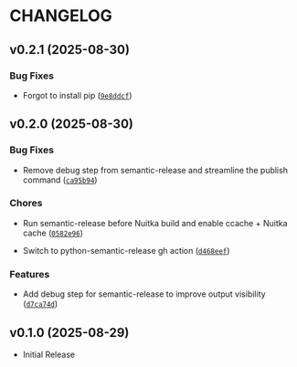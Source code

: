 # CHANGELOG

<!-- version list -->

## v0.2.1 (2025-08-30)

### Bug Fixes

- Forgot to install pip
  ([`9e8ddcf`](https://github.com/Paul1404/Sentinel/commit/9e8ddcf9416e65926c8c521c9cb0878537e7a294))


## v0.2.0 (2025-08-30)

### Bug Fixes

- Remove debug step from semantic-release and streamline the publish command
  ([`ca95b94`](https://github.com/Paul1404/Sentinel/commit/ca95b948a337979ff0a5ca651ed5fd4bc3452efd))

### Chores

- Run semantic-release before Nuitka build and enable ccache + Nuitka cache
  ([`0582e96`](https://github.com/Paul1404/Sentinel/commit/0582e962cfef60b0cf5e7359119eb0f94d19141e))

- Switch to python-semantic-release gh action
  ([`d468eef`](https://github.com/Paul1404/Sentinel/commit/d468eefe04fe98066e42bfff8a85f93e9baa1645))

### Features

- Add debug step for semantic-release to improve output visibility
  ([`d7ca74d`](https://github.com/Paul1404/Sentinel/commit/d7ca74d6ce97117042b8b4fec83068d229218d4c))


## v0.1.0 (2025-08-29)

- Initial Release
